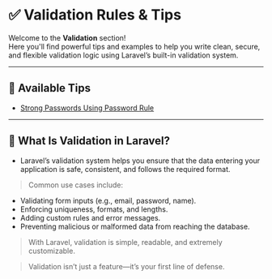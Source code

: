 # ✅ Validation Rules & Tips

Welcome to the **Validation** section!  
Here you'll find powerful tips and examples to help you write clean, secure, and flexible validation logic using Laravel’s built-in validation system.

<hr>

## 📌 Available Tips
- [Strong Passwords Using Password Rule](https://github.com/HeshamAdel0007/Laravel-Tips-Tricks/blob/main/Validation/Tips/strong-passwords.md)

<hr>

## 🧰 What Is Validation in Laravel?

- Laravel’s validation system helps you ensure that the data entering your application is safe, consistent, and follows the required format.

> Common use cases include:
- Validating form inputs (e.g., email, password, name).
- Enforcing uniqueness, formats, and lengths.
- Adding custom rules and error messages.
- Preventing malicious or malformed data from reaching the database.

> With Laravel, validation is simple, readable, and extremely customizable.

> Validation isn’t just a feature—it’s your first line of defense.